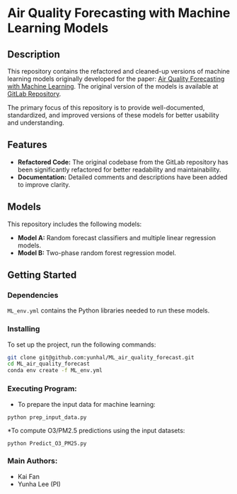 # Air Quality Forecasting with Machine Learning Models

## Description

This repository contains the refactored and cleaned-up versions of machine learning models originally developed for the paper: [Air Quality Forecasting with Machine Learning](https://www.frontiersin.org/articles/10.3389/fdata.2023.1124148/full). The original version of the models is available at [GitLab Repository](https://gitlab.com/casus_atm_modeling/ml_multi_site).

The primary focus of this repository is to provide well-documented, standardized, and improved versions of these models for better usability and understanding.

## Features

- **Refactored Code:** The original codebase from the GitLab repository has been significantly refactored for better readability and maintainability.
- **Documentation:** Detailed comments and descriptions have been added to improve clarity.

## Models

This repository includes the following models:

- **Model A:** Random forecast classifiers and multiple linear regression models.
- **Model B:** Two-phase random forest regression model.

## Getting Started

### Dependencies

`ML_env.yml` contains the Python libraries needed to run these models.

### Installing

To set up the project, run the following commands:

```bash
git clone git@github.com:yunhal/ML_air_quality_forecast.git
cd ML_air_quality_forecast
conda env create -f ML_env.yml
```

### Executing Program: 
* To prepare the input data for machine learning:
```
python prep_input_data.py
```

*To compute O3/PM2.5 predictions using the input datasets:
```
python Predict_O3_PM25.py
```


### Main Authors: 
* Kai Fan
* Yunha Lee (PI)
